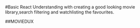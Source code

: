 #Basic React Understanding with creating a good looking movie library,search filtering and watchlisting the favourites.

##MOVIEDUX
